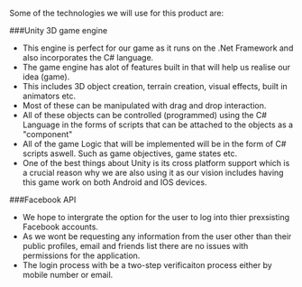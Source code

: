 Some of the technologies we will use for this product are:

###Unity 3D game engine
- This engine is perfect for our game as it runs on the .Net Framework and also incorporates the C# language.
- The game engine has alot of features built in that will help us realise our idea (game).
- This includes 3D object creation, terrain creation, visual effects, built  in animators etc.
- Most of these can be manipulated with drag and drop interaction.
- All of these objects can be controlled (programmed) using the C# Language in the forms of scripts that can be attached to the objects as a "component"
- All of the game Logic that will be implemented will be in the form of C# scripts aswell. Such as game objectives, game states etc.
- One of the best things about Unity is its cross platform support which is a crucial reason why we are also using it as our vision includes having this game work on both Android and IOS devices.

###Facebook API
- We hope to intergrate the option for the user to log into thier prexsisting Facebook accounts.
- As we wont be requesting any information from the user other than their public profiles, email and friends list there are no issues with permissions for the application. 
- The login process with be a two-step verificaiton process either by mobile number or email. 

